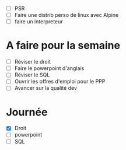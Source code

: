 - [ ] PSR
- [ ] Faire une distrib perso de linux avec Alpine
- [ ] faire un interpreteur

# A faire pour la semaine

- [ ] Réviser le droit
- [ ] Faire le powerpoint d'anglais
- [ ] Réviser le SQL
- [ ] Ouvrir les offres d'emploi pour le PPP
- [ ] Avancer sur la qualité dev

# Journée
- [x] Droit
- [ ] powerpoint
- [ ] SQL